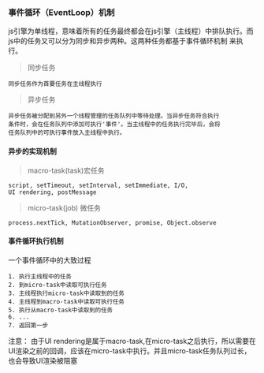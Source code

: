 ### 事件循环（EventLoop）机制
js引擎为单线程，意味着所有的任务最终都会在js引擎（主线程）中排队执行。而js中的任务又可以分为同步和异步两种。这两种任务都基于事件循环机制
来执行。
> 同步任务

    同步任务作为首要任务在主线程执行
> 异步任务
    
    异步任务被分配到另外一个线程管理的任务队列中等待处理。当异步任务符合执行
    条件时，会在任务队列中添加可执行'事件'。当主线程中的任务执行完毕后，会将
    任务队列中的可执行事件放入主线程中执行。
#### 异步的实现机制
> macro-task(task)宏任务
    
    script, setTimeout, setInterval, setImmediate, I/O,
    UI rendering, postMessage
> micro-task(job) 微任务    
    
    process.nextTick, MutationObserver, promise, Object.observe
#### 事件循环执行机制
一个事件循环中的大致过程

    1. 执行主线程中的任务
    2. 到micro-task中读取可执行任务
    3. 主线程执行micro-task中读取到的任务
    4. 主线程到macro-task中读取可执行任务
    5. 执行从macro-task中读取到的任务
    6. ...
    7. 返回第一步
注意：
    由于UI rendering是属于macro-task,在micro-task之后执行，所以需要在UI渲染之前的回调，应该在micro-task中执行。并且micro-task任务队列过长，也会导致UI渲染被阻塞    
    
    